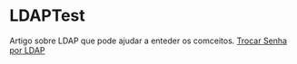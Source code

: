 # LDAPTest

Artigo sobre LDAP que pode ajudar a enteder os comceitos.
[Trocar Senha por LDAP](https://wilsonsantosnet.medium.com/trocar-senha-por-ldap-871b7424eba1)
